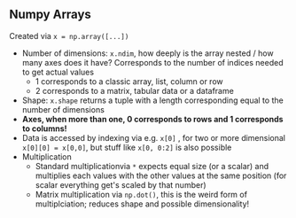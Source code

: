 ## Numpy Arrays
Created via `x = np.array([...])`

- Number of dimensions: `x.ndim`, how deeply is the array nested / how many axes does it have? Corresponds to the number of indices needed to get actual values 
	- 1 corresponds to a classic array, list, column or row
	- 2 corresponds to a matrix, tabular data or a dataframe
- Shape: `x.shape` returns a tuple with a length corresponding equal to the number of dimensions
- **Axes, when more than one, 0 corresponds to rows and 1 corresponds to columns!**
- Data is accessed by indexing via e.g. `x[0]` , for two or more dimensional `x[0][0] = x[0,0]`, but stuff like `x[0, 0:2]` is also possible
- Multiplication
	- Standard multiplicationvia `*`  expects equal size (or a scalar) and multiplies each values with the other values at the same position (for scalar everything get's scaled by that number)
	- Matrix multiplication via `np.dot()`, this is the weird form of multiplciation; reduces shape and possible dimensionality!